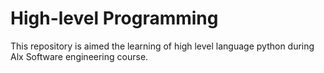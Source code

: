 # High-level Programming

This repository is aimed the learning of high level language python during Alx Software engineering course.

